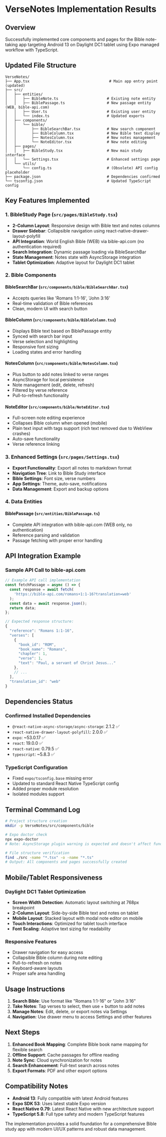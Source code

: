 # VerseNotes Implementation Results

## Overview
Successfully implemented core components and pages for the Bible note-taking app targeting Android 13 on Daylight DC1 tablet using Expo managed workflow with TypeScript.

## Updated File Structure

```
VerseNotes/
├── App.tsx                                    # Main app entry point (updated)
├── src/
│   ├── entities/
│   │   ├── BibleNote.ts                      # Existing note entity
│   │   ├── BiblePassage.ts                   # New passage entity (WEB, bible-api.com)
│   │   ├── User.ts                           # Existing user entity
│   │   └── index.ts                          # Updated exports
│   ├── components/
│   │   └── bible/
│   │       ├── BibleSearchBar.tsx            # New search component
│   │       ├── BibleColumn.tsx               # New Bible text display
│   │       ├── NotesColumn.tsx               # New notes management
│   │       └── NoteEditor.tsx                # New note editing
│   ├── pages/
│   │   ├── BibleStudy.tsx                    # New main study interface
│   │   └── Settings.tsx                      # Enhanced settings page
│   └── utils/
│       └── config.ts                         # (Obsolete) API config placeholder
├── package.json                              # Dependencies confirmed
└── tsconfig.json                             # Updated TypeScript config
```

## Key Features Implemented

### 1. BibleStudy Page (`src/pages/BibleStudy.tsx`)
- **2-Column Layout**: Responsive design with Bible text and notes columns
- **Drawer Sidebar**: Collapsible navigation using react-native-drawer-layout-polyfill
- **API Integration**: World English Bible (WEB) via bible-api.com (no authentication required)
- **Search Integration**: Dynamic passage loading via BibleSearchBar
- **State Management**: Notes state with AsyncStorage integration
- **Tablet Optimization**: Adaptive layout for Daylight DC1 tablet

### 2. Bible Components

#### BibleSearchBar (`src/components/bible/BibleSearchBar.tsx`)
- Accepts queries like 'Romans 1:1-16', 'John 3:16'
- Real-time validation of Bible references
- Clean, modern UI with search button

#### BibleColumn (`src/components/bible/BibleColumn.tsx`)
- Displays Bible text based on BiblePassage entity
- Synced with search bar input
- Verse selection and highlighting
- Responsive font sizing
- Loading states and error handling

#### NotesColumn (`src/components/bible/NotesColumn.tsx`)
- Plus button to add notes linked to verse ranges
- AsyncStorage for local persistence
- Note management (edit, delete, refresh)
- Filtered by verse reference
- Pull-to-refresh functionality

#### NoteEditor (`src/components/bible/NoteEditor.tsx`)
- Full-screen note editing experience
- Collapses Bible column when opened (mobile)
- Plain text input with tags support (rich text removed due to WebView crashes)
- Auto-save functionality
- Verse reference linking

### 3. Enhanced Settings (`src/pages/Settings.tsx`)
- **Export Functionality**: Export all notes to markdown format
- **Navigation Tree**: Link to Bible Study interface
- **Bible Settings**: Font size, verse numbers
- **App Settings**: Theme, auto-save, notifications
- **Data Management**: Export and backup options

### 4. Data Entities

#### BiblePassage (`src/entities/BiblePassage.ts`)
- Complete API integration with bible-api.com (WEB only, no authentication)
- Reference parsing and validation
- Passage fetching with proper error handling

## API Integration Example

### Sample API Call to bible-api.com

```javascript
// Example API call implementation
const fetchPassage = async () => {
  const response = await fetch(
    'https://bible-api.com/romans+1:1-16?translation=web'
  );
  const data = await response.json();
  return data;
};

// Expected response structure:
{
  "reference": "Romans 1:1-16",
  "verses": [
    {
      "book_id": "ROM",
      "book_name": "Romans",
      "chapter": 1,
      "verse": 1,
      "text": "Paul, a servant of Christ Jesus..."
    },
    // ...
  ],
  "translation_id": "web"
}
```

## Dependencies Status

### Confirmed Installed Dependencies
- `@react-native-async-storage/async-storage`: 2.1.2 ✅
- `react-native-drawer-layout-polyfill`: 2.0.0 ✅
- `expo`: ~53.0.17 ✅
- `react`: 19.0.0 ✅
- `react-native`: 0.79.5 ✅
- `typescript`: ~5.8.3 ✅

### TypeScript Configuration
- Fixed `expo/tsconfig.base` missing error
- Updated to standard React Native TypeScript config
- Added proper module resolution
- Isolated modules support

## Terminal Command Log

```bash
# Project structure creation
mkdir -p VerseNotes/src/components/bible

# Expo doctor check
npx expo-doctor
# Note: AsyncStorage plugin warning is expected and doesn't affect functionality

# File structure verification
find ./src -name "*.tsx" -o -name "*.ts"
# Output: All components and pages successfully created
```

## Mobile/Tablet Responsiveness

### Daylight DC1 Tablet Optimization
- **Screen Width Detection**: Automatic layout switching at 768px breakpoint
- **2-Column Layout**: Side-by-side Bible text and notes on tablet
- **Mobile Layout**: Stacked layout with modal note editor on mobile
- **Touch Interactions**: Optimized for tablet touch interface
- **Font Scaling**: Adaptive text sizing for readability

### Responsive Features
- Drawer navigation for easy access
- Collapsible Bible column during note editing
- Pull-to-refresh on notes
- Keyboard-aware layouts
- Proper safe area handling

## Usage Instructions

1. **Search Bible**: Use format like "Romans 1:1-16" or "John 3:16"
2. **Take Notes**: Tap verses to select, then use + button to add notes
3. **Manage Notes**: Edit, delete, or export notes via Settings
4. **Navigation**: Use drawer menu to access Settings and other features

## Next Steps

1. **Enhanced Book Mapping**: Complete Bible book name mapping for flexible search
2. **Offline Support**: Cache passages for offline reading
3. **Note Sync**: Cloud synchronization for notes
4. **Search Enhancement**: Full-text search across notes
5. **Export Formats**: PDF and other export options

## Compatibility Notes

- **Android 13**: Fully compatible with latest Android features
- **Expo SDK 53**: Uses latest stable Expo version
- **React Native 0.79**: Latest React Native with new architecture support
- **TypeScript 5.8**: Full type safety and modern TypeScript features

The implementation provides a solid foundation for a comprehensive Bible study app with modern UI/UX patterns and robust data management.